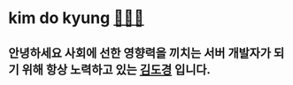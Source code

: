 # kim do kyung [🧑🏻‍💻](https://dokyung0919.notion.site/Kim-do-kyung-f390ca0767ad48b5b4e049c90dde598c?pvs=4)
## 안녕하세요 사회에 선한 영향력을 끼치는 서버 개발자가 되기 위해 항상 노력하고 있는 [**김도경**](https://dokyung0919.notion.site/Kim-do-kyung-f390ca0767ad48b5b4e049c90dde598c?pvs=4) 입니다.

